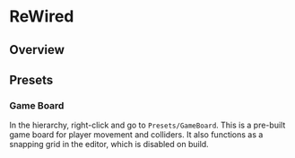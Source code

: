 # ReWired

## Overview

## Presets

### Game Board

In the hierarchy, right-click and go to `Presets/GameBoard`. This is a pre-built game board for player movement and colliders. It also functions as a snapping grid in the editor, which is disabled on build.
